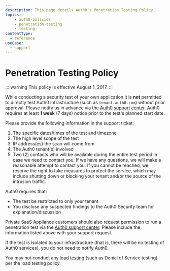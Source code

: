 ```yaml
---
description: This page details Auth0's Penetration Testing Policy.
topics:
    - auth0-policies
    - penetration-testing
    - testing
contentType:
  - reference
useCase:
  - support
---
```

# Penetration Testing Policy

::: warning
This policy is effective August 1, 2017.
:::

While conducting a security test of your own application it is **not** permitted to directly test Auth0 infrastructure (such as `tenant.auth0.com`) without prior approval. Please notify us in advance via the [Auth0 support center](${env.DOMAIN_URL_SUPPORT}). Auth0 requires at least **1 week** (7 days) notice prior to the test's planned start date.

Please provide the following information in the support ticket:

1. The specific dates/times of the test and timezone
2. The high level scope of the test
3. IP address(es) the scan will come from
4. The Auth0 tenant(s) involved
5. Two (2) contacts who will be available during the entire test period in case we need to contact you. If we have any questions, we will make a reasonable attempt to contact you. If you cannot be reached, we reserve the right to take measures to protect the service, which may include shutting down or blocking your tenant and/or the source of the intrusion traffic.

Auth0 requires that:

* The test be restricted to only your tenant 
* You disclose any suspected findings to the Auth0 Security team for explanation/discussion

Private SaaS Appliance customers should also request permission to run a penetration test via the [Auth0 support center](${env.DOMAIN_URL_SUPPORT}). Please include the information listed above with your support request.

If the test is isolated to your infrastructure (that is, there will be no testing of Auth0 services), you do not need to notify Auth0.

You may not conduct any [load testing](/policies/load-testing) (such as Denial of Service testing) per the load testing policy.
